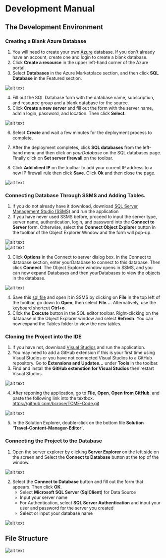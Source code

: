 # Development Manual

## The Development Environment


### Creating a Blank Azure Database

1. You will need to create your own [Azure](https://azure.microsoft.com/en-us/free/) database. If you don't already have an account, create one and login to create a blank database.      
2. Click **Create a resource** in the upper left-hand corner of the Azure portal.
3. Select **Databases** in the Azure Marketplace section, and then click **SQL Database** in the Featured section.

![alt text](https://github.com/erincloehr/Travel-Content-Management-Editor/blob/master/Documentation/images/create-empty-database.png)  

4. Fill out the SQL Database form with the database name, subscription, and resource group and a blank database for the source.
5. Click **Create a new server** and fill out the form with the server name, admin login, password, and location. Then click **Select**. 

![alt text](https://github.com/erincloehr/Travel-Content-Management-Editor/blob/master/Documentation/images/create-database-server.png)  

6. Select **Create** and wait a few minutes for the deployment process to complete.
7. After the deployment completes, click **SQL databases** from the left-hand menu and then click on *yourDatabase* on the SQL databases page. Finally click on **Set server firewall** on the toolbar.

8. Click **Add client IP** on the toolbar to add your current IP address to a new IP firewall rule then click **Save**. Click **Ok** and then close the page.

![alt text](https://github.com/erincloehr/Travel-Content-Management-Editor/blob/master/Documentation/images/server-firewall-rule.png)


### Connecting Database Through SSMS and Adding Tables.

1. If you do not already have it download, download [SQL Server Management Studio (SSMS)](https://docs.microsoft.com/en-us/sql/ssms/download-sql-server-management-studio-ssms?view=sql-server-2017) and run the application
2. If you have never used SSMS before, proceed to input the server type, server name, authentication, login, and password into the **Connect to Server** form. Otherwise, select the **Connect Object Explorer** button in the toolbar of the Object Explorer Window and the form will pop-up.

![alt text](https://github.com/erincloehr/Travel-Content-Management-Editor/blob/master/Documentation/images/ssms-connect-object-explorer.png)  
![alt text](https://github.com/erincloehr/Travel-Content-Management-Editor/blob/master/Documentation/images/connect.png)

3. Click **Options** in the Connect to server dialog box. In the Connect to database section, enter yourDatabase to connect to this database. Then click **Connect**. The Object Explorer window opens in SSMS, and you can now expand Databases and then yourDatabases to view the objects in the database. 

![alt text](https://github.com/erincloehr/Travel-Content-Management-Editor/blob/master/Documentation/images/options-connect-to-db.png)

4. Save this [sql file](https://github.com/erincloehr/Travel-Content-Management-Editor-Database/blob/master/schema.sql) and open it in SSMS by clicking on **File** in the top left of the toolbar, go down to **Open**, then select **File...**. Alternatively, use the keyboard shortcut **Ctrl+o**. 
5. Click the **Execute** button in the SQL editor toolbar. Right-clicking on the database in the Object Explorer window and select **Refresh**. You can now expand the Tables folder to view the new tables.


### Cloning the Project into the IDE
1. If you have not, download [Visual Studios](https://visualstudio.microsoft.com/downloads/) and run the application.
2. You may need to add a GitHub extension if this is your first time using Visual Studios or you have not connected Visual Studios to a GitHub repository. Go to **Extensions and Updates...** under **Tools** in the toolbar. 
3. Find and install the **GitHub extenstion for Visual Studios** then restart Visual Studios.

![alt text](https://github.com/erincloehr/Travel-Content-Management-Editor/blob/master/Documentation/images/open-from-github.png)

4. After reponing the application, go to **File**, **Open**, **Open from GitHub**. and paste the following link into the textbox.
https://github.com/bcrose/TCME-Code.git

![alt text](https://github.com/erincloehr/Travel-Content-Management-Editor/blob/master/Documentation/images/github-extension.png)

5. In the Solution Explorer, double-click on the bottom file **Solution 'Travel-Content-Manager-Editor'**.


### Connecting the Project to the Database
1. Open the server explorer by clicking **Server Explorer** on the left side on the screen and Select the **Connect to Database** button at the top of the window.

![alt text](https://github.com/erincloehr/Travel-Content-Management-Editor/blob/master/Documentation/images/vs-add-database.png)

2. Select the **Connect to Database** button and fill out the form that appears. Then click **OK**.
   * Select **Microsoft SQL Server (SqlClient)** for Data Source
   * Input your server name
   * For Authentication, select **SQL Server Authentication** and input your user and password for the server you created
   * Select or input your database name
 
![alt text](https://github.com/erincloehr/Travel-Content-Management-Editor/blob/master/Documentation/images/vs-database-form.png)


## File Structure

![alt text](https://github.com/erincloehr/Travel-Content-Management-Editor/blob/master/Documentation/images/folder-structure.png)

